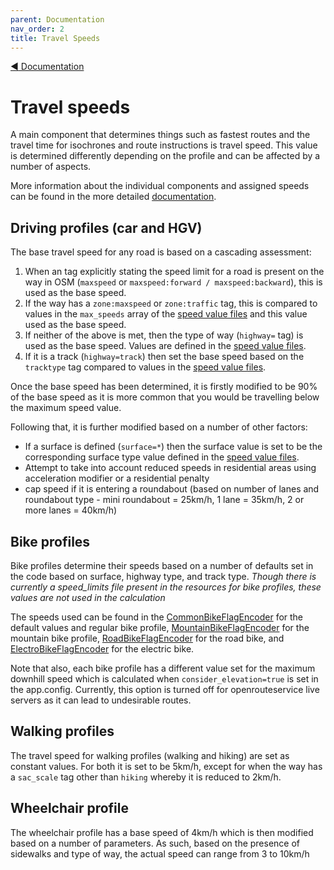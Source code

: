 ```yaml
---
parent: Documentation
nav_order: 2
title: Travel Speeds
---
```

[:arrow_backward:  Documentation](Documentation)

# Travel speeds
A main component that determines things such as fastest routes and the travel time for isochrones and route instructions is travel speed. This value is determined differently depending on the profile and can be affected by a number of aspects.

More information about the individual components and assigned speeds can be found in the more detailed [documentation](https://github.com/GIScience/openrouteservice-docs/blob/master/README.md#travel-time-calculation).

## Driving profiles (car and HGV)
The base travel speed for any road is based on a cascading assessment:
1. When an tag explicitly stating the speed limit for a road is present on the way in OSM (`maxspeed` or `maxspeed:forward / maxspeed:backward`), this is used as the base speed.
2. If the way has a `zone:maxspeed` or `zone:traffic` tag, this is compared to values in the `max_speeds` array of the [speed value files](https://github.com/GIScience/openrouteservice/tree/master/openrouteservice/src/main/resources/resources/services/routing/speed_limits) and this value used as the base speed.
3. If neither of the above  is met, then the type of way (`highway=` tag) is used as the base speed. Values are defined in the [speed value files](https://github.com/GIScience/openrouteservice/tree/master/openrouteservice/src/main/resources/resources/services/routing/speed_limits).
4. If it is a track (`highway=track`) then set the base speed based on the `tracktype` tag compared to values in the [speed value files](https://github.com/GIScience/openrouteservice/tree/master/openrouteservice/src/main/resources/resources/services/routing/speed_limits).

Once the base speed has been determined, it is firstly modified to be 90% of the base speed as it is more common that you would be travelling below the maximum speed value.

Following that, it is further modified based on a number of other factors:
* If a surface is defined (`surface=*`) then the surface value is set to be the corresponding surface type value defined in the [speed value files](https://github.com/GIScience/openrouteservice/tree/master/openrouteservice/src/main/resources/resources/services/routing/speed_limits).
* Attempt to take into account reduced speeds in residential areas using acceleration modifier or a residential penalty
* cap speed if it is entering a roundabout (based on number of lanes and roundabout type - mini roundabout = 25km/h, 1 lane = 35km/h, 2 or more lanes = 40km/h)

## Bike profiles
Bike profiles determine their speeds based on a number of defaults set in the code based on surface, highway type, and track type. _Though there is currently a speed_limits file present in the resources for bike profiles, these values are not used in the calculation_ 

The speeds used can be found in the [CommonBikeFlagEncoder](https://github.com/GIScience/openrouteservice/blob/a493944655ecb3da6f74d393aa8aebacb116966f/openrouteservice/src/main/java/org/heigit/ors/routing/graphhopper/extensions/flagencoders/bike/CommonBikeFlagEncoder.java#L174) for the default values and regular bike profile, [MountainBikeFlagEncoder](https://github.com/GIScience/openrouteservice/blob/a493944655ecb3da6f74d393aa8aebacb116966f/openrouteservice/src/main/java/org/heigit/ors/routing/graphhopper/extensions/flagencoders/bike/MountainBikeFlagEncoder.java#L53) for the mountain bike profile, [RoadBikeFlagEncoder](https://github.com/GIScience/openrouteservice/blob/a493944655ecb3da6f74d393aa8aebacb116966f/openrouteservice/src/main/java/org/heigit/ors/routing/graphhopper/extensions/flagencoders/bike/RoadBikeFlagEncoder.java#L86) for the road bike, and [ElectroBikeFlagEncoder](https://github.com/GIScience/openrouteservice/blob/a493944655ecb3da6f74d393aa8aebacb116966f/openrouteservice/src/main/java/org/heigit/ors/routing/graphhopper/extensions/flagencoders/bike/ElectroBikeFlagEncoder.java#L42) for the electric bike.

Note that also, each bike profile has a different value set for the maximum downhill speed which is calculated when `consider_elevation=true` is set in the app.config. Currently, this option is turned off for openrouteservice live servers as it can lead to undesirable routes.

## Walking profiles
The travel speed for walking profiles (walking and hiking) are set as constant values. For both it is set to be 5km/h, except for when the way has a `sac_scale` tag other than `hiking` whereby it is reduced to 2km/h. 

## Wheelchair profile
The wheelchair profile has a base speed of 4km/h which is then modified based on a number of parameters. As such, based on the presence of sidewalks and type of way, the actual speed can range from 3 to 10km/h

